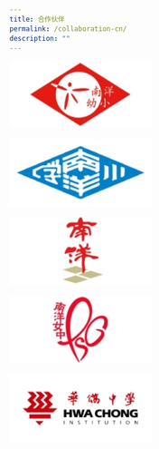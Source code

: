 ```yaml
---
title: 合作伙伴
permalink: /collaboration-cn/
description: ""
---
```

<a href="https://nanyangkindergarten.com/">
<img style="width:50%" src="/images/nanyang%20kindergarten%20logo.jpg">
</a>
<br><br>
<a href="https://www.nyps.moe.edu.sg/">
<img style="width:50%" src="/images/nanyang%20primary%20school.jpg">
</a>
<br><br>
<a href="https://www.nanyang.org.sg/">
<img style="width:50%" src="/images/nanyang%20alumni.jpg">
</a>
<br><br>
<a href="https://www.facebook.com/NYGH.PSG">
<img style="width:50%" src="/images/ny%20psg.jpg">
</a>
<br><br>
<a href="https://www.hci.edu.sg/">
<img style="width:50%" src="/images/hwa%20chong.jpg">
</a>




